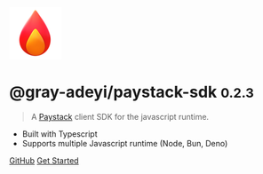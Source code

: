 ![logo](./media/icon.png)

# @gray-adeyi/paystack-sdk <small>0.2.3</small>

> A [Paystack](https://www.paystack.com/) client SDK for the javascript runtime.

- Built with Typescript
- Supports multiple Javascript runtime (Node, Bun, Deno)

[GitHub](https://github.com/gray-adeyi/paystack-sdk) [Get Started](/get-started)
